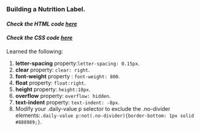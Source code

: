 ### Building a Nutrition Label.

#### <i>Check the HTML code [here](./index.html)</i>  
#### <i>Check the CSS code [here](./styles.css)</i>

Learned the following: 

1. **letter-spacing** property:`letter-spacing: 0.15px`.
2. **clear** property: `clear: right`.
3. **font-weight** property : `font-weight: 800`.
4. **float** property: `float:right`.
5. **height** property: `height:10px`.
6. **overflow** property: `overflow: hidden`.
7. **text-indent** property: `text-indent: -8px`.
8. Modify your .daily-value p selector to exclude the .no-divider elements:`.daily-value p:not(.no-divider){border-bottom: 1px solid #888989;}`.



